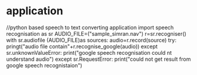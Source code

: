 # application
//python based speech to text converting application
import speech recognisation as sr
AUDIO_FILE=("sample_simran.nav")
r=sr.recogniser()
with sr.audiofile (AUDIO_FILE)as sources:
audio=r.record(source)
try:
pringt("audio file contain"+r.recognise_google(audio))
except sr.unknownValueError:
print("google speech recognisation could nt understand audio")
except sr.RequestError:
print("could not get result from google speech recognistaion")
